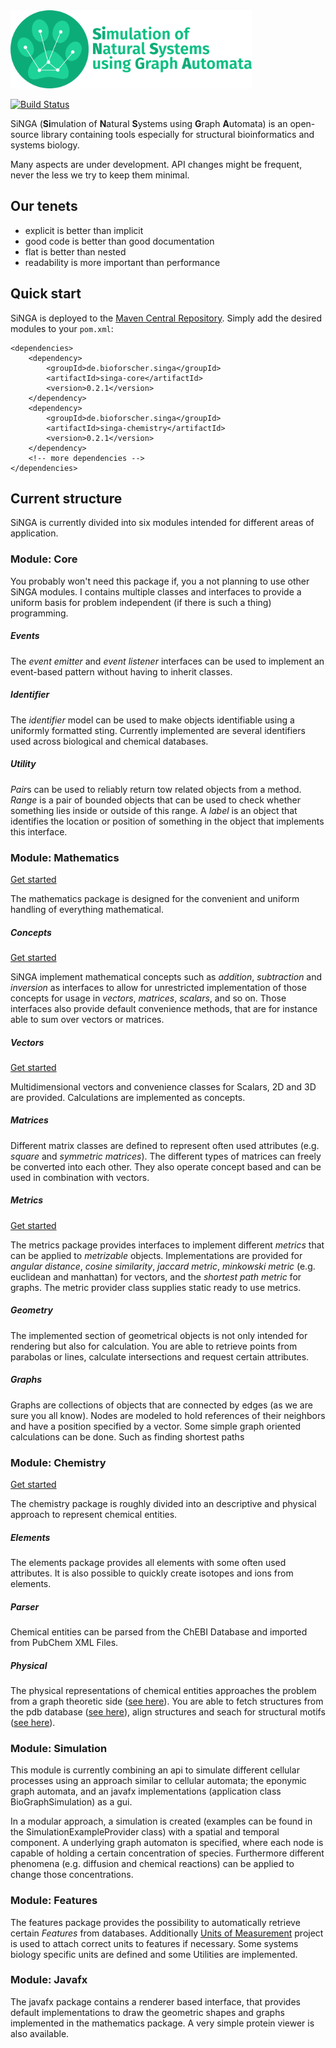 <img src="singa_logo_text.png" height="125"/>

[![Build Status](https://travis-ci.org/cleberecht/singa.svg?branch=master)](https://travis-ci.org/cleberecht/singa)

SiNGA (**Si**mulation of **N**atural **S**ystems using **G**raph **A**utomata) is an open-source library containing
tools especially for structural bioinformatics and systems biology.

Many aspects are under development. API changes might be frequent, never the less we try to keep them minimal.

## Our tenets
* explicit is better than implicit
* good code is better than good documentation
* flat is better than nested
* readability is more important than performance

## Quick start
SiNGA is deployed to the [Maven Central Repository](https://mvnrepository.com/artifact/de.bioforscher.singa). Simply add the desired modules to your ```pom.xml```:

```
<dependencies>
    <dependency>
        <groupId>de.bioforscher.singa</groupId>
        <artifactId>singa-core</artifactId>
        <version>0.2.1</version>
    </dependency>
    <dependency>
        <groupId>de.bioforscher.singa</groupId>
        <artifactId>singa-chemistry</artifactId>
        <version>0.2.1</version>
    </dependency>
    <!-- more dependencies -->
</dependencies>
```

## Current structure
SiNGA is currently divided into six modules intended for different areas of application.

### Module: Core 
You probably won't need this package if, you a not planning to use other SiNGA modules. I contains multiple classes
and interfaces to provide a uniform basis for problem independent (if there is such a thing) programming.

##### Events
The *event emitter* and *event listener* interfaces can be used to implement an event-based pattern without having to
inherit classes.

##### Identifier
The *identifier* model can be used to make objects identifiable using a uniformly formatted sting. Currently 
implemented are several identifiers used across biological and chemical databases.

##### Utility
*Pair*s can be used to reliably return tow related objects from a method.
*Range* is a pair of bounded objects that can be used to check whether something lies inside or outside of this range.
A *label* is an object that identifies the location or position of something in the object that implements this interface.

### Module: Mathematics
[Get started](https://github.com/cleberecht/singa/wiki/Mathematics-(Package))

The mathematics package is designed for the convenient and uniform handling of everything mathematical.

##### Concepts
[Get started](https://github.com/cleberecht/singa/wiki/Concepts-(Mathematics))

SiNGA implement mathematical concepts such as *addition*, *subtraction* and *inversion* as interfaces to allow for
unrestricted implementation of those concepts for usage in *vectors*, *matrices*, *scalars*, and so on. Those
interfaces also provide default convenience methods, that are for instance able to sum over vectors or matrices.

##### Vectors
[Get started](https://github.com/cleberecht/singa/wiki/Vectors-(Mathematics))

Multidimensional vectors and convenience classes for Scalars, 2D and 3D are provided. Calculations are implemented as 
concepts. 

##### Matrices
Different matrix classes are defined to represent often used attributes (e.g. *square* and *symmetric matrices*). The
different types of matrices can freely be converted into each other. They also operate concept based and can be used in
combination with vectors.

##### Metrics
[Get started](https://github.com/cleberecht/singa/wiki/Metrics-(Mathematics))

The metrics package provides interfaces to implement different *metrics* that can be applied to *metrizable* objects.
Implementations are provided for *angular distance*, *cosine similarity*, *jaccard metric*, *minkowski metric* 
(e.g. euclidean and manhattan) for vectors, and the *shortest path metric* for graphs. The metric provider class
supplies static ready to use metrics.

##### Geometry
The implemented section of geometrical objects is not only intended for rendering but also for calculation. You are
able to retrieve points from parabolas or lines, calculate intersections and request certain attributes.

##### Graphs
Graphs are collections of objects that are connected by edges (as we are sure you all know). Nodes are modeled to hold
references of their neighbors and have a position specified by a vector. Some simple graph oriented calculations can
be done. Such as finding shortest paths

### Module: Chemistry
[Get started](https://github.com/cleberecht/singa/wiki/Chemistry-(Package))

The chemistry package is roughly divided into an descriptive and physical approach to represent chemical entities.

##### Elements
The elements package provides all elements with some often used attributes. It is also possible to quickly create
isotopes and ions from elements.

##### Parser
Chemical entities can be parsed from the ChEBI Database and imported from PubChem XML Files.

##### Physical
The physical representations of chemical entities approaches the problem from a graph theoretic side 
([see here](https://github.com/cleberecht/singa/wiki/Structure-model-(Chemistry))).
You are able to fetch structures from the pdb database 
([see here](https://github.com/cleberecht/singa/wiki/Structure-model-(Chemistry))), align structures and seach for
structural motifs ([see here](https://github.com/cleberecht/singa/wiki/Structure-Alignments-(Chemistry))).

### Module: Simulation
This module is currently combining an api to simulate different cellular processes using an approach similar to 
cellular automata; the eponymic graph automata, and an javafx implementations (application class BioGraphSimulation)
as a gui.

In a modular approach, a simulation is created (examples can be found in the SimulationExampleProvider class)
with a spatial and temporal component. A underlying graph automaton is specified, where each node is capable of
holding a certain concentration of species. Furthermore different phenomena (e.g. diffusion and chemical reactions)
can be applied to change those concentrations.

### Module: Features
The features package provides the possibility to automatically retrieve certain *Features* from databases. Additionally
[Units of Measurement](https://github.com/unitsofmeasurement) project is used to attach correct units to features if
necessary. Some systems biology specific units are defined and some Utilities are implemented.

### Module: Javafx
The javafx package contains a renderer based interface, that provides default implementations to draw the
geometric shapes and graphs implemented in the mathematics package. A very simple protein viewer is also available.
